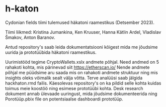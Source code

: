 # h-katon
Cydonian fields tiimi tulemused häkatoni raamestikus (Detsember 2023). 

Tiimi liikmed: Kristina Jumankina, Ken Kruuser, Hanna Kätlin Ardel, Vladislav Šmakov, Anton Baranov. 

Antud repository's saab leida dokumentatsiooni kõigest mida me jõudsime uurida ja prototüübida häkatoni raamestikus. 

Uurimistööd tegime CryptoWallets.xslx andmete põhjal. Need andmed on 5 rahakoti kohta, mis pärinevad siit https://etherscan.io/ Nende andmete põhjal me püüdsime aru saada mis on rahakoti andmete struktuur ning mis insights oleks võimalik sealt välja võtta. Terve analüüsi saab jälgida hackhaton.rmd failis. Käesolevas repository's on ka pildid selle kohta kuidas toimus meie koostöö ning esimese prototüübi kohta. Desk research dokument annab ülevaade uuringust, mida jõudsime dokumenteerida ning Porotüüp.pbix file on potentsiaalse dashboardi prototüüp. 
